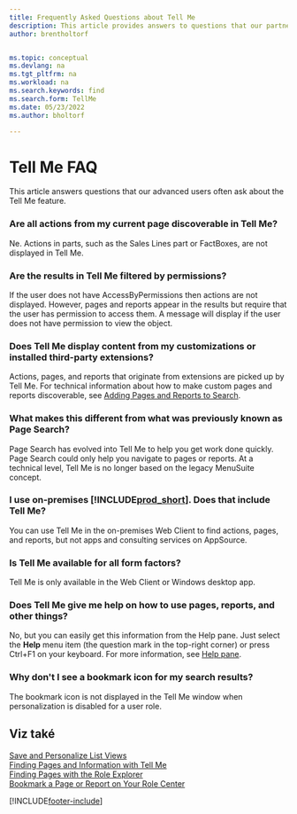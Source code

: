 ```yaml
---
title: Frequently Asked Questions about Tell Me
description: This article provides answers to questions that our partners and customers often ask about the Tell Me feature.
author: brentholtorf


ms.topic: conceptual
ms.devlang: na
ms.tgt_pltfrm: na
ms.workload: na
ms.search.keywords: find
ms.search.form: TellMe
ms.date: 05/23/2022
ms.author: bholtorf

---
```

# Tell Me FAQ
This article answers questions that our advanced users often ask about the Tell Me feature.

### Are all actions from my current page discoverable in Tell Me?

Ne. Actions in parts, such as the Sales Lines part or FactBoxes, are not displayed in Tell Me.

### Are the results in Tell Me filtered by permissions?

If the user does not have AccessByPermissions then actions are not displayed. However, pages and reports appear in the results but require that the user has permission to access them. A message will display if the user does not have permission to view the object.

### Does Tell Me display content from my customizations or installed third-party extensions?

Actions, pages, and reports that originate from extensions are picked up by Tell Me. For technical information about how to make custom pages and reports discoverable, see [Adding Pages and Reports to Search](/dynamics365/business-central/dev-itpro/developer/devenv-al-menusuite-functionality).

### What makes this different from what was previously known as Page Search?

Page Search has evolved into Tell Me to help you get work done quickly. Page Search could only help you navigate to pages or reports. At a technical level, Tell Me is no longer based on the legacy MenuSuite concept.

### I use on-premises [!INCLUDE[prod_short](includes/prod_short.md)]. Does that include Tell Me?

You can use Tell Me in the on-premises Web Client to find actions, pages, and reports, but not apps and consulting services on AppSource.

### Is Tell Me available for all form factors?

Tell Me is only available in the Web Client or Windows desktop app.

<!-- removed in v20 because of Help pane
### Are the documentation results available in any language?
The help articles display in the language you have specified in **My Settings**, if help is available in that language.
-->

### Does Tell Me give me help on how to use pages, reports, and other things?

No, but you can easily get this information from the Help pane. Just select the **Help** menu item (the question mark in the top-right corner) or press Ctrl+F1 on your keyboard. For more information, see [Help pane](product-help-and-support.md#help-pane).

### Why don't I see a bookmark icon for my search results?

The bookmark icon is not displayed in the Tell Me window when personalization is disabled for a user role.


## Viz také
[Save and Personalize List Views](ui-views.md)  
[Finding Pages and Information with Tell Me](ui-search.md)  
[Finding Pages with the Role Explorer](ui-role-explorer.md)  
[Bookmark a Page or Report on Your Role Center](ui-bookmarks.md)


[!INCLUDE[footer-include](includes/footer-banner.md)]